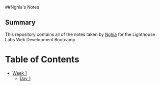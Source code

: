 ##Nghia's Notes

## Summary

This repository contains all of the notes taken by [Nghia](https://github.com/dntran108) for the Lighthouse Labs Web Development Bootcamp.

# Table of Contents
* [Week 1](/Week_1)
  * [Day 1](/Week_1/Day_1)